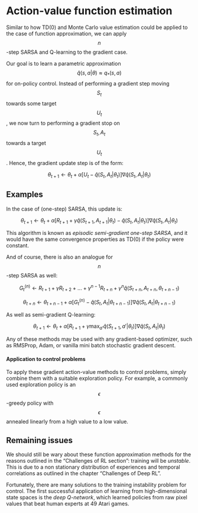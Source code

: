 # Action-value function estimation

Similar to how TD(0) and Monte Carlo value estimation could be applied to the case of function approximation, we can apply $$n$$-step SARSA and Q-learning to the gradient case.

Our goal is to learn a parametric approximation $$\hat{q}(s, a | \theta) \approx q_*(s, a)$$ for on-policy control. Instead of performing a gradient step moving $$S_t$$ towards some target $$U_t$$, we now turn to performing a gradient stop on $$S_t, A_t$$ towards a target $$U_t$$. Hence, the gradient update step is of the form:

$$
\theta_{t+1} \gets \theta_t + \alpha \left[ U_t - \hat{q}(S_t, A_t | \theta_t) \right] \nabla \hat{q}(S_t, A_t | \theta_t)
$$

## Examples

In the case of (one-step) SARSA, this update is:

$$
\theta_{t+1} \gets \theta_t + \alpha \left[ R_{t+1} + \gamma \hat{q}(S_{t+1}, A_{t+1} | \theta_t) - \hat{q}(S_t, A_t | \theta_t) \right] \nabla \hat{q}(S_t, A_t | \theta_t)
$$

This algorithm is known as *episodic semi-gradient one-step SARSA*, and it would have the same convergence properties as TD(0) if the policy were constant.

And of course, there is also an analogue for $$n$$-step SARSA as well:

$$
G_t^{(n)} \gets R_{t+1} + \gamma R_{t+2} + ... + \gamma^{n-1}R_{t+n} + \gamma^n \hat{q}(S_{t+n}, A_{t+n}, \theta_{t+n-1})
$$

$$
\theta_{t+n} \gets \theta_{t+n-1} + \alpha \left[G_t^{(n)}  - \hat{q}(S_t, A_t | \theta_{t+n-1}) \right] \nabla \hat{q}(S_t, A_t | \theta_{t+n-1})
$$

As well as semi-gradient Q-learning:

$$
\theta_{t+1} \gets \theta_{t} + \alpha \left[ R_{t+1} + \gamma \max_{a'}  \hat{q}(S_{t+1}, a' | \theta_t ) \right] \nabla \hat{q}(S_t, A_t | \theta_t)
$$

Any of these methods may be used with any gradient-based optimizer, such as RMSProp, Adam, or vanilla mini batch stochastic gradient descent.

#### Application to control problems

To apply these gradient action-value methods to control problems, simply combine them with a suitable exploration policy. For example, a commonly used exploration policy is an $$\epsilon$$-greedy policy with $$\epsilon$$ annealed linearly from a high value to a low value.

## Remaining issues

We should still be wary about these function approximation methods for the reasons outlined in the “Challenges of RL section”: training will be *unstable*. This is due to a non stationary distribution of experiences and temporal correlations as outlined in the chapter “Challenges of Deep RL”.

Fortunately, there are many solutions to the training instability problem for control. The first successful application of learning from high-dimensional state spaces is the *deep Q-network*, which learned policies from raw pixel values that beat human experts at 49 Atari games.